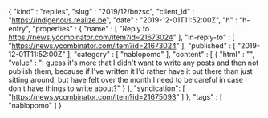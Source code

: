 {
  "kind" : "replies",
  "slug" : "2019/12/bnzsc",
  "client_id" : "https://indigenous.realize.be",
  "date" : "2019-12-01T11:52:00Z",
  "h" : "h-entry",
  "properties" : {
    "name" : [ "Reply to https://news.ycombinator.com/item?id=21673024" ],
    "in-reply-to" : [ "https://news.ycombinator.com/item?id=21673024" ],
    "published" : [ "2019-12-01T11:52:00Z" ],
    "category" : [ "nablopomo" ],
    "content" : [ {
      "html" : "",
      "value" : "I guess it's more that I didn't want to write any posts and then not publish them, because if I've written it I'd rather have it out there than just sitting around, but have felt over the month I need to be careful in case I don't have things to write about?"
    } ],
    "syndication": [
      "https://news.ycombinator.com/item?id=21675093"
    ]
  },
  "tags" : [ "nablopomo" ]
}
